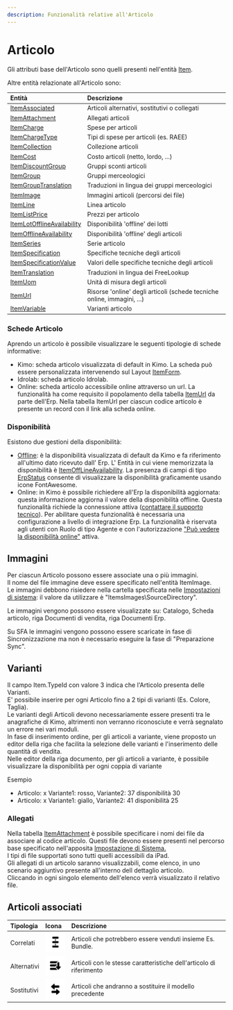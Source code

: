 ```yaml
---
description: Funzionalità relative all'Articolo
---
```


# Articolo

Gli attributi base dell'Articolo sono quelli presenti nell'entità [Item](../../integrazione/database-schema/item.md).

Altre entità relazionate all'Articolo sono:

| Entità | Descrizione |
| :--- | :--- |
| [ItemAssociated](../../integrazione/database-schema/itemassociated.md) | Articoli alternativi, sostitutivi o collegati |
| [ItemAttachment](../../integrazione/database-schema/itemattachment.md) | Allegati articoli |
| [ItemCharge](../../integrazione/database-schema/itemcharge.md) | Spese per articoli |
| [ItemChargeType](../../integrazione/database-schema/itemchargetype.md) | Tipi di spese per articoli \(es. RAEE\) |
| [ItemCollection](../../integrazione/database-schema/itemcollection.md) | Collezione articoli |
| [ItemCost](../../integrazione/database-schema/itemcost.md) | Costo articoli \(netto, lordo, ...\) |
| [ItemDiscountGroup](../../integrazione/database-schema/itemdiscountgroup.md) | Gruppi sconti articoli |
| [ItemGroup](../../integrazione/database-schema/itemgroup.md) | Gruppi merceologici |
| [ItemGroupTranslation](../../integrazione/database-schema/itemgrouptranslation.md) | Traduzioni in lingua dei gruppi merceologici |
| [ItemImage](../../integrazione/database-schema/itemimage.md) | Immagini articoli \(percorsi dei file\) |
| [ItemLine](../../integrazione/database-schema/itemline.md) | Linea articolo |
| [ItemListPrice](../../integrazione/database-schema/itemlistprice.md) | Prezzi per articolo |
| [ItemLotOfflineAvailability](../../integrazione/database-schema/itemlotofflineavailability.md) | Disponibilità 'offline' dei lotti |
| [ItemOfflineAvailability](../../integrazione/database-schema/itemofflineavailability.md) | Disponibilità 'offline' degli articoli |
| [ItemSeries](../../integrazione/database-schema/itemseries.md) | Serie articolo |
| [ItemSpecification]() | Specifiche tecniche degli articoli |
| [ItemSpecificationValue](../../integrazione/database-schema/itemspecificationvalue.md) | Valori delle specifiche tecniche degli articoli |
| [ItemTranslation](../../integrazione/database-schema/itemtranslation.md) | Traduzioni in lingua dei FreeLookup |
| [ItemUom](../../integrazione/database-schema/itemuom.md) | Unità di misura degli articoli |
| [ItemUrl](../../integrazione/database-schema/itemurl.md) | Risorse 'online' degli articoli \(schede tecniche online, immagini, ...\) |
| [ItemVariable](../../integrazione/database-schema/itemvariable.md) | Varianti articolo |

### Schede Articolo

Aprendo un articolo è possibile visualizzare le seguenti tipologie di schede informative:

* Kimo: scheda articolo visualizzata di default in Kimo. La scheda può essere personalizzata intervenendo sul Layout [ItemForm](../../interfaccia-utente/sfa/layout/list/itemformcontext.md).
* Idrolab: scheda articolo Idrolab.
* Online: scheda articolo accessibile online attraverso un url. La funzionalità ha come requisito il popolamento della tabella [ItemUrl](../../integrazione/database-schema/itemurl.md) da parte dell'Erp. Nella tabella ItemUrl per ciascun codice articolo è presente un record con il link alla scheda online.

### Disponibilità

Esistono due gestioni della disponibilità:  

* [Offline](../../integrazione/database-schema/itemofflineavailability.md): è la disponibilità visualizzata di default da Kimo e fa riferimento all'ultimo dato ricevuto dall' Erp. L' Entità in cui viene memorizzata la disponibilità è [ItemOffLineAvailability](../../integrazione/database-schema/itemofflineavailability.md). La presenza di campi di tipo [ErpStatus](../../impostazioni/stati-erp.md) consente di visualizzare la disponibilità graficamente usando icone FontAwesome. 
* Online: in Kimo è possibile richiedere all'Erp la disponibilità aggiornata: questa informazione aggiorna il valore della disponibilità offline. Questa funzionalità richiede la connessione attiva \([contattare il supporto tecnico](../crm/contatti.md)\).  Per abilitare questa funzionalità è necessaria una configurazione a livello di integrazione Erp. La funzionalità è riservata agli utenti con Ruolo di tipo Agente  e con l'autorizzazione ["Può vedere la disponibilità online"](../../impostazioni/ruoli.md#definizione-di-un-ruolo-per-agenti) attiva.

## Immagini

Per ciascun Articolo possono essere associate una o più immagini.  
Il nome del file immagine deve essere specificato nell'entità ItemImage.  
Le immagini debbono risiedere nella cartella specificata nelle [Impostazioni di sistema](../../impostazioni/impostazioni-di-sistema.md#impostazioni-itemsimage): il valore da utilizzare è "ItemsImages\SourceDirectory".

Le immagini vengono possono essere visualizzate su: Catalogo, Scheda articolo, riga Documenti di vendita, riga Documenti Erp.

Su SFA le immagini vengono possono essere scaricate in fase di Sincronizzazione ma non è necessario eseguire la fase di "Preparazione Sync".

## Varianti

Il campo Item.TypeId con valore 3 indica che l'Articolo presenta delle Varianti.  
E' possibile inserire per ogni Articolo fino a 2 tipi di varianti \(Es. Colore, Taglia\).  
Le varianti degli Articoli devono necessariamente essere presenti tra le anagrafiche di Kimo, altrimenti non verranno riconosciute e verrà segnalato un errore nei vari moduli.  
In fase di inserimento ordine, per gli articoli a variante, viene proposto un editor della riga che facilita la selezione delle varianti e l'inserimento delle quantità di vendita.  
Nelle editor della riga documento, per gli articoli a variante, è possibile visualizzare la disponibilità per ogni coppia di variante  
  
Esempio

* Articolo: x Variante1: rosso, Variante2: 37 disponibilità 30
* Articolo: x Variante1: giallo, Variante2: 41 disponibilità 25

### Allegati

Nella tabella [ItemAttachment](../../integrazione/database-schema/itemattachment.md) è possibile specificare i nomi dei file da associare al codice articolo. Questi file devono essere presenti nel percorso base specificato nell'apposita [Impostazione di Sistema.](../../impostazioni/impostazioni-di-sistema.md#impostazioni-filetypeid)  
I tipi di file supportati sono tutti quelli accessibili da iPad.  
Gli allegati di un articolo saranno visualizzabili, come elenco, in uno scenario aggiuntivo presente all'interno dell dettaglio articolo.  
Cliccando in ogni singolo elemento dell'elenco verrà visualizzato il relativo file.

## Articoli associati

| Tipologia | Icona | Descrizione |
| :--- | :--- | :--- |
| Correlati |  ![](../../.gitbook/assets/relateditems-2x%20%281%29.png)  | Articoli che potrebbero essere venduti insieme Es. Bundle. |
| Alternativi | ![](../../.gitbook/assets/alternativeitems-2x.png) | Articoli con le stesse caratteristiche dell'articolo di riferimento |
| Sostitutivi |  ![](../../.gitbook/assets/substitutiveitems-2x.png)  |   Articoli che andranno a sostituire il modello precedente |

